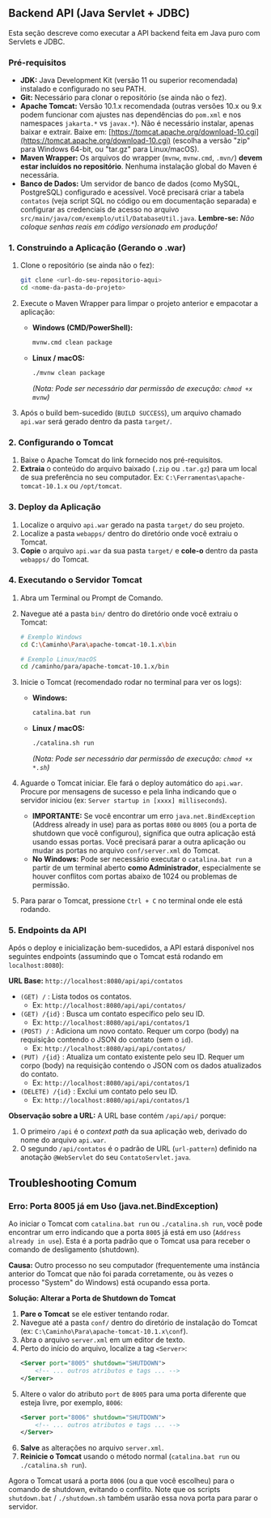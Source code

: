 ## Backend API (Java Servlet + JDBC)

Esta seção descreve como executar a API backend feita em Java puro com Servlets e JDBC.

### Pré-requisitos

*   **JDK:** Java Development Kit (versão 11 ou superior recomendada) instalado e configurado no seu PATH.
*   **Git:** Necessário para clonar o repositório (se ainda não o fez).
*   **Apache Tomcat:** Versão 10.1.x recomendada (outras versões 10.x ou 9.x podem funcionar com ajustes nas dependências do `pom.xml` e nos namespaces `jakarta.*` vs `javax.*`). Não é necessário instalar, apenas baixar e extrair. Baixe em: [https://tomcat.apache.org/download-10.cgi](https://tomcat.apache.org/download-10.cgi) (escolha a versão "zip" para Windows 64-bit, ou "tar.gz" para Linux/macOS).
*   **Maven Wrapper:** Os arquivos do wrapper (`mvnw`, `mvnw.cmd`, `.mvn/`) **devem estar incluídos no repositório**. Nenhuma instalação global do Maven é necessária.
*   **Banco de Dados:** Um servidor de banco de dados (como MySQL, PostgreSQL) configurado e acessível. Você precisará criar a tabela `contatos` (veja script SQL no código ou em documentação separada) e configurar as credenciais de acesso no arquivo `src/main/java/com/exemplo/util/DatabaseUtil.java`. **Lembre-se:** *Não coloque senhas reais em código versionado em produção!*

### 1. Construindo a Aplicação (Gerando o .war)

1.  Clone o repositório (se ainda não o fez):
    ```bash
    git clone <url-do-seu-repositorio-aqui>
    cd <nome-da-pasta-do-projeto>
    ```
2.  Execute o Maven Wrapper para limpar o projeto anterior e empacotar a aplicação:
    *   **Windows (CMD/PowerShell):**
        ```bash
        mvnw.cmd clean package
        ```
    *   **Linux / macOS:**
        ```bash
        ./mvnw clean package
        ```
        *(Nota: Pode ser necessário dar permissão de execução: `chmod +x mvnw`)*

3.  Após o build bem-sucedido (`BUILD SUCCESS`), um arquivo chamado `api.war` será gerado dentro da pasta `target/`.

### 2. Configurando o Tomcat

1.  Baixe o Apache Tomcat do link fornecido nos pré-requisitos.
2.  **Extraia** o conteúdo do arquivo baixado (`.zip` ou `.tar.gz`) para um local de sua preferência no seu computador. Ex: `C:\Ferramentas\apache-tomcat-10.1.x` ou `/opt/tomcat`.

### 3. Deploy da Aplicação

1.  Localize o arquivo `api.war` gerado na pasta `target/` do seu projeto.
2.  Localize a pasta `webapps/` dentro do diretório onde você extraiu o Tomcat.
3.  **Copie** o arquivo `api.war` da sua pasta `target/` e **cole-o** dentro da pasta `webapps/` do Tomcat.

### 4. Executando o Servidor Tomcat

1.  Abra um Terminal ou Prompt de Comando.
2.  Navegue até a pasta `bin/` dentro do diretório onde você extraiu o Tomcat:
    ```bash
    # Exemplo Windows
    cd C:\Caminho\Para\apache-tomcat-10.1.x\bin

    # Exemplo Linux/macOS
    cd /caminho/para/apache-tomcat-10.1.x/bin
    ```
3.  Inicie o Tomcat (recomendado rodar no terminal para ver os logs):
    *   **Windows:**
        ```bash
        catalina.bat run
        ```
    *   **Linux / macOS:**
        ```bash
        ./catalina.sh run
        ```
        *(Nota: Pode ser necessário dar permissão de execução: `chmod +x *.sh`)*

4.  Aguarde o Tomcat iniciar. Ele fará o deploy automático do `api.war`. Procure por mensagens de sucesso e pela linha indicando que o servidor iniciou (ex: `Server startup in [xxxx] milliseconds`).
    *   **IMPORTANTE:** Se você encontrar um erro `java.net.BindException` (Address already in use) para as portas `8080` ou `8005` (ou a porta de shutdown que você configurou), significa que outra aplicação está usando essas portas. Você precisará parar a outra aplicação ou mudar as portas no arquivo `conf/server.xml` do Tomcat.
    *   **No Windows:** Pode ser necessário executar o `catalina.bat run` a partir de um terminal aberto **como Administrador**, especialmente se houver conflitos com portas abaixo de 1024 ou problemas de permissão.

5.  Para parar o Tomcat, pressione `Ctrl + C` no terminal onde ele está rodando.

### 5. Endpoints da API

Após o deploy e inicialização bem-sucedidos, a API estará disponível nos seguintes endpoints (assumindo que o Tomcat está rodando em `localhost:8080`):

**URL Base:** `http://localhost:8080/api/api/contatos`

*   `(GET) /` : Lista todos os contatos.
    *   Ex: `http://localhost:8080/api/api/contatos/`
*   `(GET) /{id}` : Busca um contato específico pelo seu ID.
    *   Ex: `http://localhost:8080/api/api/contatos/1`
*   `(POST) /` : Adiciona um novo contato. Requer um corpo (body) na requisição contendo o JSON do contato (sem o `id`).
    *   Ex: `http://localhost:8080/api/api/contatos/`
*   `(PUT) /{id}` : Atualiza um contato existente pelo seu ID. Requer um corpo (body) na requisição contendo o JSON com os dados atualizados do contato.
    *   Ex: `http://localhost:8080/api/api/contatos/1`
*   `(DELETE) /{id}` : Exclui um contato pelo seu ID.
    *   Ex: `http://localhost:8080/api/api/contatos/1`

**Observação sobre a URL:** A URL base contém `/api/api/` porque:
1. O primeiro `/api` é o *context path* da sua aplicação web, derivado do nome do arquivo `api.war`.
2. O segundo `/api/contatos` é o padrão de URL (`url-pattern`) definido na anotação `@WebServlet` do seu `ContatoServlet.java`.

## Troubleshooting Comum

### Erro: Porta 8005 já em Uso (java.net.BindException)

Ao iniciar o Tomcat com `catalina.bat run` ou `./catalina.sh run`, você pode encontrar um erro indicando que a porta `8005` já está em uso (`Address already in use`). Esta é a porta padrão que o Tomcat usa para receber o comando de desligamento (shutdown).

**Causa:** Outro processo no seu computador (frequentemente uma instância anterior do Tomcat que não foi parada corretamente, ou às vezes o processo "System" do Windows) está ocupando essa porta.

**Solução: Alterar a Porta de Shutdown do Tomcat**

1.  **Pare o Tomcat** se ele estiver tentando rodar.
2.  Navegue até a pasta `conf/` dentro do diretório de instalação do Tomcat (ex: `C:\Caminho\Para\apache-tomcat-10.1.x\conf`).
3.  Abra o arquivo `server.xml` em um editor de texto.
4.  Perto do início do arquivo, localize a tag `<Server>`:
    ```xml
    <Server port="8005" shutdown="SHUTDOWN">
        <!-- ... outros atributos e tags ... -->
    </Server>
    ```
5.  Altere o valor do atributo `port` de `8005` para uma porta diferente que esteja livre, por exemplo, `8006`:
    ```xml
    <Server port="8006" shutdown="SHUTDOWN">
        <!-- ... outros atributos e tags ... -->
    </Server>
    ```
6.  **Salve** as alterações no arquivo `server.xml`.
7.  **Reinicie o Tomcat** usando o método normal (`catalina.bat run` ou `./catalina.sh run`).

Agora o Tomcat usará a porta `8006` (ou a que você escolheu) para o comando de shutdown, evitando o conflito. Note que os scripts `shutdown.bat` / `./shutdown.sh` também usarão essa nova porta para parar o servidor.
